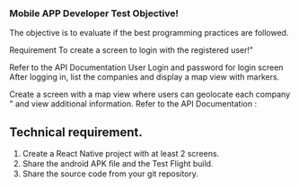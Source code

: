 ### Mobile APP Developer Test  Objective!
The objective is to evaluate if the best programming practices are followed.

Requirement To create a screen to login with the registered user!" 

Refer to the API Documentation 
 User Login and password for login screen 
After logging in, list the companies and display a map view with markers.
 
Create a screen with a map view where users can geolocate each company " and view additional information. Refer to the API Documentation : 
 
## Technical requirement.    
 1. Create a React Native project with at least 2 screens.    
 2. Share the android APK ﬁle and the Test Flight build.   
 3. Share the source code from your git repository.

 <!-- The term 'eas' is not recognized as the name of a cmdlet, function, script file, or operable program. -->